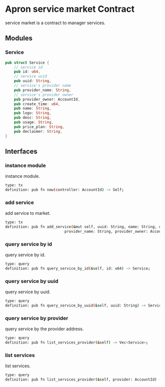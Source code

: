 # Apron service market Contract

service market is a contract to manager services.

## Modules

### Service
```rust
pub struct Service {
    // service id
    pub id: u64,
    // service uuid
    pub uuid: String,
    // service's provider name
    pub provider_name: String,
    // service's provider owner
    pub provider_owner: AccountId,
    pub create_time: u64,
    pub name: String,
    pub logo: String,
    pub desc: String,
    pub usage: String,
    pub price_plan: String,
    pub declaimer: String,
}
```

## Interfaces

### instance module
instance module.
```bash
type: tx
definition: pub fn new(controller: AccountId) -> Self;
```

### add service
add service to market.
```bash
type: tx
definition: pub fn add_service(&mut self, uuid: String, name: String, desc: String, logo: String, create_time: u64,
                           provider_name: String, provider_owner: AccountId, usage: String, price_plan: String, declaimer: String) -> bool;
```

### query service by id
query service by id.
```bash
type: query
definition: pub fn query_service_by_id(&self, id: u64) -> Service;
```

### query service by uuid
query service by uuid.
```bash
type: query
definition: pub fn query_service_by_uuid(&self, uuid: String) -> Service;
```


### query service by provider
query service by the provider address.
```bash
type: query
definition: pub fn list_services_provider(&self) -> Vec<Service>;
```

### list services
list services.
```bash
type: query
definition: pub fn list_services_provider(&self, provider: AccountId) -> Vec<Service>;
```
